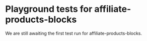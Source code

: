 # Playground tests for affiliate-products-blocks
We are still awaiting the first test run for affiliate-products-blocks.
